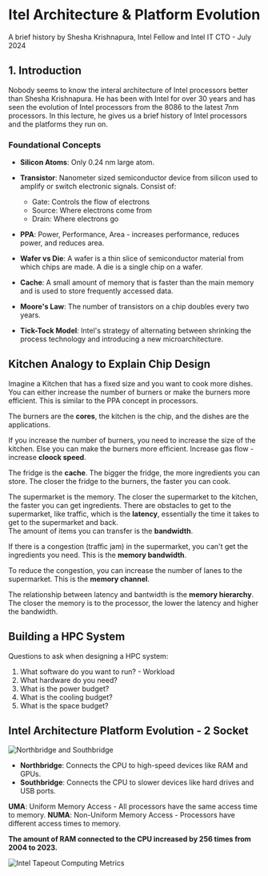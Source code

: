 # Itel Architecture & Platform Evolution
A brief history by Shesha Krishnapura, Intel Fellow and Intel IT CTO - July 2024

## 1. Introduction
Nobody seems to know the interal architecture of Intel processors better than Shesha Krishnapura. He has been with Intel for over 30 years and has seen the evolution of Intel processors from the 8086 to the latest 7nm processors. In this lecture, he gives us a brief history of Intel processors and the platforms they run on.

### Foundational Concepts
- **Silicon Atoms**: Only 0.24 nm large atom. 
- **Transistor**: 
Nanometer sized semiconductor device from silicon used to amplify or switch electronic signals.
Consist of:
    - Gate: Controls the flow of electrons
    - Source: Where electrons come from
    - Drain: Where electrons go
- **PPA**: Power, Performance, Area - increases performance, reduces power, and reduces area.
- **Wafer vs Die**: A wafer is a thin slice of semiconductor material from which chips are made. A die is a single chip on a wafer.
- **Cache**: A small amount of memory that is faster than the main memory and is used to store frequently accessed data.


- **Moore's Law**: The number of transistors on a chip doubles every two years.
- **Tick-Tock Model**: Intel's strategy of alternating between shrinking the process technology and introducing a new microarchitecture.


## Kitchen Analogy to Explain Chip Design
Imagine a Kitchen that has a fixed size and you want to cook more dishes. You can either increase the number of burners or make the burners more efficient. This is similar to the PPA concept in processors.

The burners are the **cores**, the kitchen is the chip, and the dishes are the applications. 

If you increase the number of burners, you need to increase the size of the kitchen. Else you can make the burners more efficient. Increase gas flow - increase **cloock speed**. 

The fridge is the **cache**. The bigger the fridge, the more ingredients you can store. The closer the fridge to the burners, the faster you can cook.

The supermarket is the memory. The closer the supermarket to the kitchen, the faster you can get ingredients. There are obstacles to get to the supermarket, like traffic, which is the **latency**, essentially the time it takes to get to the supermarket and back.  
The amount of items you can transfer is the **bandwidth**.

If there is a congestion (traffic jam) in the supermarket, you can't get the ingredients you need. This is the **memory bandwidth**.

To reduce the congestion, you can increase the number of lanes to the supermarket. This is the **memory channel**.

The relationship between latency and bantwidth is the **memory hierarchy**. The closer the memory is to the processor, the lower the latency and higher the bandwidth.

## Building a HPC System
Questions to ask when designing a HPC system:
1. What software do you want to run? - Workload
2. What hardware do you need?
3. What is the power budget?
4. What is the cooling budget?
5. What is the space budget?

## Intel Architecture Platform Evolution - 2 Socket
![Northbridge and Southbridge](https://upload.wikimedia.org/wikipedia/commons/thumb/b/bd/Motherboard_diagram.svg/600px-Motherboard_diagram.svg.png)
- **Northbridge**: Connects the CPU to high-speed devices like RAM and GPUs.
- **Southbridge**: Connects the CPU to slower devices like hard drives and USB ports.

**UMA**: Uniform Memory Access - All processors have the same access time to memory.
**NUMA**: Non-Uniform Memory Access - Processors have different access times to memory.

**The amount of RAM connected to the CPU increased by 256 times from 2004 to 2023.**

![Intel Tapeout Computing Metrics](https://www.nextplatform.com/wp-content/uploads/2015/11/IntelSCKeynote.png)